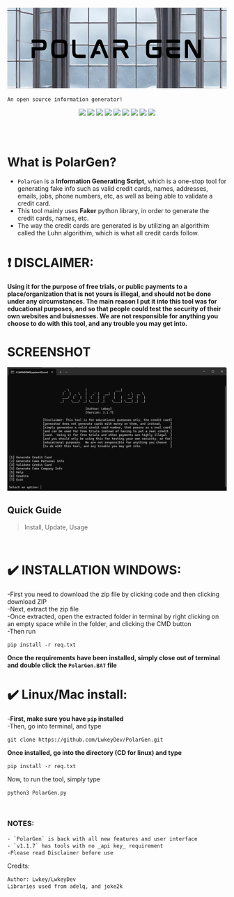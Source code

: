 <p align=center>
  <img src='images/PolarGenBanner.png'>
</p>
  
```
An open source information generator!
```
<p align = "center">
  <img src = "https://img.shields.io/badge/Maintained%3F-Yes-green.svg">
  <img src = "https://img.shields.io/github/license/LwkeyDev/PolarGen">
  <img src = "https://img.shields.io/github/repo-size/LwkeyDev/PolarGen">
  <img src= "https://img.shields.io/github/languages/count/LwkeyDev/PolarGen">
  <img src = "https://visitor-badge.laobi.icu/badge?page_id=LwkeyDev.PolarGen">
  <img src="https://img.shields.io/badge/Disclaimer-This tool is for educational purposes only-red.svg?logo=hackaday">
  <img src="https://img.shields.io/badge/Python-3-blue.svg?style=flat&logo=python">
  <img src="https://img.shields.io/badge/Ethical_Hacking-green.svg">
  <img src="https://img.shields.io/badge/Best_Tool%3F-Yes-red.svg">



</p>

<br>

<br>

# What is PolarGen?

- `PolarGen` is a __Information Generating Script__, which is a one-stop tool for generating fake info such as valid credit cards, names, addresses, emails, jobs, phone numbers, etc, as well as being able to validate a credit card.
- This tool mainly uses __Faker__ python library, in order to generate the credit cards, names, etc.
- The way the credit cards are generated is by utilizing an algorithim called the Luhn algorithim, which is what all credit cards follow.  

# :heavy_exclamation_mark: DISCLAIMER: 
**Using it for the purpose of free trials, or public payments to a place/organization that is not yours is illegal, and should not be done under any circumstances.  The main reason I put it into this tool was for educational purposes, and so that people could test the security of their own websites and buisnesses.  We are not responsible for anything you choose to do with this tool, and any trouble you may get into.**
<br>

#  SCREENSHOT
<img src='images/PolarGen_v1.1.7.png'>

<br>


## Quick Guide

> Install, Update, Usage

<br>

# :heavy_check_mark: INSTALLATION WINDOWS:
-First you need to download the zip file by clicking code and then clicking download ZIP  
-Next, extract the zip file    
-Once extracted, open the extracted folder in terminal by right clicking on an empty space while in the folder, and clicking the CMD button  
-Then run

```
pip install -r req.txt
```
__Once the requirements have been installed, simply close out of terminal and double click the `PolarGen.BAT` file__  

# :heavy_check_mark: Linux/Mac install:
-__First, make sure you have `pip` installed__  
-Then, go into terminal, and type
```
git clone https://github.com/LwkeyDev/PolarGen.git  
```
__Once installed, go into the directory (CD for linux) and type__
```
pip install -r req.txt
``` 
Now, to run the tool, simply type  

```
python3 PolarGen.py
```

<br>

### NOTES:

```
- `PolarGen` is back with all new features and user interface
- `v1.1.7` has tools with no _api key_ requirement
-Please read Disclaimer before use
```

</p>










Credits:
```
Author: Lwkey/LwkeyDev 
Libraries used from adelq, and joke2k
```

